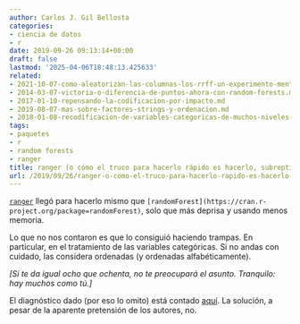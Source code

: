 ```yaml
---
author: Carlos J. Gil Bellosta
categories:
- ciencia de datos
- r
date: 2019-09-26 09:13:14+00:00
draft: false
lastmod: '2025-04-06T18:48:13.425633'
related:
- 2021-10-07-como-aleatorizan-las-columnas-los-rrff-un-experimento-mental-y-una-coda-historica.md
- 2014-03-07-victoria-o-diferencia-de-puntos-ahora-con-random-forests.md
- 2017-01-10-repensando-la-codificacion-por-impacto.md
- 2019-08-07-mas-sobre-factores-strings-y-ordenacion.md
- 2018-01-08-recodificacion-de-variables-categoricas-de-muchos-niveles-ayuda.md
tags:
- paquetes
- r
- random forests
- ranger
title: ranger (o cómo el truco para hacerlo rápido es hacerlo, subrepticiamente, mal)
url: /2019/09/26/ranger-o-como-el-truco-para-hacerlo-rapido-es-hacerlo-subrepticiamente-mal/
---
```


[`ranger`](https://cran.r-project.org/package=ranger) llegó para hacerlo mismo que `[randomForest](https://cran.r-project.org/package=randomForest)`, solo que más deprisa y usando menos memoria.

Lo que no nos contaron es que lo consiguió haciendo trampas. En particular, en el tratamiento de las variables categóricas. Si  no andas con cuidado, las considera ordenadas (y ordenadas alfabéticamente).

_[Si te da igual ocho que ochenta, no te preocupará el asunto. Tranquilo: hay muchos como tú.]_

El diagnóstico dado (por eso lo omito) está contado [aquí](http://www.win-vector.com/blog/2016/05/on-ranger-respect-unordered-factors/). La solución, a pesar de la aparente pretensión de los autores, no.